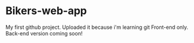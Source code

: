 # Bikers-web-app
 My first github project. Uploaded it because i'm learning git
 Front-end only. Back-end version coming soon!